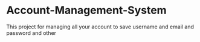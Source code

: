 # Account-Management-System
This project for managing all your account  to save username and email and password and other
